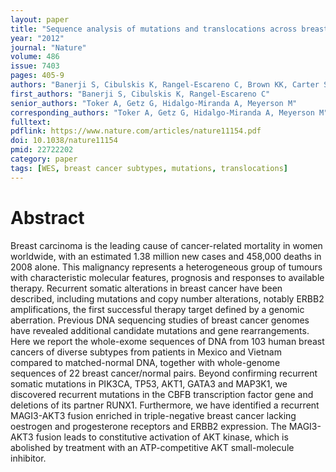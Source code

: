 ```yaml
---
layout: paper
title: "Sequence analysis of mutations and translocations across breast cancer subtypes"
year: "2012"
journal: "Nature"
volume: 486
issue: 7403
pages: 405-9
authors: "Banerji S, Cibulskis K, Rangel-Escareno C, Brown KK, Carter SL, Frederick AM, Lawrence MS, Sivachenko AY, Sougnez C, Zou L, Cortes ML, Fernandez-Lopez JC, Peng S, Ardlie KG, Auclair D, Bautista-Piña V, Duke F, Francis J, Jung J, Maffuz-Aziz A, Onofrio RC, Parkin M, Pho NH, Quintanar-Jurado V, Ramos AH, Rebollar-Vega R, Rodriguez-Cuevas S, Romero-Cordoba SL, Schumacher SE, Stransky N, Thompson KM, Uribe-Figueroa L, Baselga J, Beroukhim R, Polyak K, Sgroi DC, Richardson AL, Jimenez-Sanchez G, Lander ES, Gabriel SB, Garraway LA, Golub TR, Melendez-Zajgla J, Toker A, Getz G, Hidalgo-Miranda A, Meyerson M"
first_authors: "Banerji S, Cibulskis K, Rangel-Escareno C"
senior_authors: "Toker A, Getz G, Hidalgo-Miranda A, Meyerson M"
corresponding_authors: "Toker A, Getz G, Hidalgo-Miranda A, Meyerson M"
fulltext:
pdflink: https://www.nature.com/articles/nature11154.pdf
doi: 10.1038/nature11154
pmid: 22722202
category: paper
tags: [WES, breast cancer subtypes, mutations, translocations]
---
```


# Abstract

Breast carcinoma is the leading cause of cancer-related mortality in women worldwide, with an estimated 1.38 million new cases and 458,000 deaths in 2008 alone. This malignancy represents a heterogeneous group of tumours with characteristic molecular features, prognosis and responses to available therapy. Recurrent somatic alterations in breast cancer have been described, including mutations and copy number alterations, notably ERBB2 amplifications, the first successful therapy target defined by a genomic aberration. Previous DNA sequencing studies of breast cancer genomes have revealed additional candidate mutations and gene rearrangements. Here we report the whole-exome sequences of DNA from 103 human breast cancers of diverse subtypes from patients in Mexico and Vietnam compared to matched-normal DNA, together with whole-genome sequences of 22 breast cancer/normal pairs. Beyond confirming recurrent somatic mutations in PIK3CA, TP53, AKT1, GATA3 and MAP3K1, we discovered recurrent mutations in the CBFB transcription factor gene and deletions of its partner RUNX1. Furthermore, we have identified a recurrent MAGI3-AKT3 fusion enriched in triple-negative breast cancer lacking oestrogen and progesterone receptors and ERBB2 expression. The MAGI3-AKT3 fusion leads to constitutive activation of AKT kinase, which is abolished by treatment with an ATP-competitive AKT small-molecule inhibitor.


